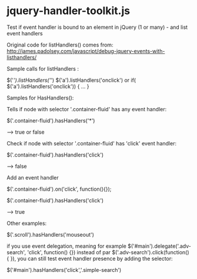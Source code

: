 jquery-handler-toolkit.js
=========================

Test if event handler is bound to an element in jQuery (1 or many) - and list event handlers



Original code for listHandlers() comes from: http://james.padolsey.com/javascript/debug-jquery-events-with-listhandlers/

Sample calls for listHandlers :

 $('*').listHandlers('*')
 $('a').listHandlers('onclick')
 or
 if( $('a').listHandlers('onclick')) { ... }
 
 
 
Samples for HasHandlers():

Tells if node with selector '.container-fluid' has any event handler:

  $('.container-fluid').hasHandlers('*')

--> true or false

Check if node with selector '.container-fluid' has 'click' event handler:
  
  $('.container-fluid').hasHandlers('click')
  
--> false

Add an event handler 

$('.container-fluid').on('click', function(){});

  $('.container-fluid').hasHandlers('click')
  
--> true

Other examples: 
  
  $('.scroll').hasHandlers('mouseout')
  
if you use event delegation, meaning for example $('#main').delegate('.adv-search', 'click', function() {}) instead of par  $('.adv-search').click(function() { }), you can still test event handler presence by adding the selector:  

  $('#main').hasHandlers('click','.simple-search')
  
  
  



